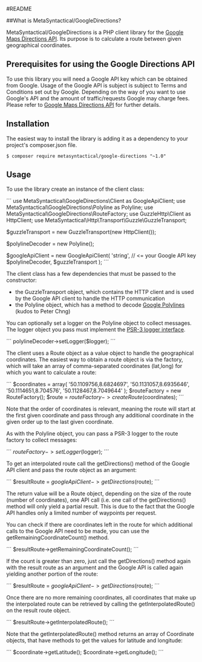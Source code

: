 #README

##What is MetaSyntactical/GoogleDirections?

MetaSyntactical/GoogleDirections is a PHP client library for the
[Google Maps Directions API](https://developers.google.com/maps/documentation/directions).
Its purpose is to calculate a route between given geographical
coordinates.

## Prerequisites for using the Google Directions API

To use this library you will need a Google API key which can be
obtained from Google. Usage of the Google API is subject is subject
to Terms and Conditions set out by Google. Depending on the way of
you want to use Google's API and the amount of traffic/requests Google
may charge fees. Please refer to
[Google Maps Directions API](https://developers.google.com/maps/documentation/directions)
for further details.

## Installation

The easiest way to install the library is adding it as a dependency to your
project's composer.json file.

    $ composer require metasyntactical/google-directions "~1.0"
    
## Usage

To use the library create an instance of the client class:

´´´
use MetaSyntactical\GoogleDirections\Client as GoogleApiClient;
use MetaSyntactical\GoogleDirections\Polyline as Polyline;
use MetaSyntactical\GoogleDirections\RouteFactory;
use GuzzleHttp\Client as HttpClient;
use MetaSyntactical\Http\Transport\Guzzle\GuzzleTransport;

$guzzleTransport = new GuzzleTransport(new HttpClient());

$polylineDecoder = new Polyline();

$googleApiClient = new GoogleApiClient(
    'string', // <= your Google API key
    $polylineDecoder,
    $guzzleTransport
);
´´´

The client class has a few dependencies that must be passed to the constructor:

- the GuzzleTransport object, which contains the HTTP client and is used by the
  Google API client to handle the HTTP communication
- the Polyline object, which has a method to decode
  [Google Polylines](https://developers.google.com/maps/documentation/utilities/polylinealgorithm)
  (kudos to Peter Chng)

You can optionally set a logger on the Polyline object to collect messages. The
logger object you pass must implement the [PSR-3 logger interface](https://github.com/php-fig/fig-standards/blob/master/accepted/PSR-3-logger-interface.md).

´´´
polylineDecoder->setLogger($logger);
´´´

The client uses a Route object as a value object to handle the geographical
coordinates. The easiest way to obtain a route object is via the factory, which
will take an array of comma-separated coordinates (lat,long) for which you want
to calculate a route:

´´´
$coordinates = array(
    '50.1109756,8.6824697',
    '50.1131057,8.6935646',
    '50.1114651,8.704576',
    '50.1128467,8.7049644'
);
$routeFactory = new RouteFactory();
$route = $routeFactory->createRoute($coordinates);
´´´

Note that the order of coordinates is relevant, meaning the route will
start at the first given coordinate and pass through any additional coordinate
in the given order up to the last given coordinate.

As with the Polyline object, you can pass a PSR-3 logger to the route
factory to collect messages:

´´´
$routeFactory->setLogger($logger);
´´´

To get an interpolated route call the getDirections() method of the Google API
client and pass the route object as an argument:

´´´
$resultRoute = $googleApiClient->getDirections($route);
´´´

The return value will be a Route object, depending on the size of the route
(number of coordinates), one API call (i.e. one call of the getDirections()
method will only yield a partial result. This is due to the fact that the
Google API handles only a limited number of waypoints per request.

You can check if there are coordinates left in the route for which additional
calls to the Google API need to be made, you can use the
getRemainingCoordinateCount() method.

´´´
$resultRoute->getRemainingCoordinateCount();
´´´

If the count is greater than zero, just call the getDirections() method again
with the result route as an argument and the Google API is called again yielding
another portion of the route:

´´´
$resultRoute = $googleApiClient->getDirections($route);
´´´

Once there are no more remaining coordinates, all coordinates that make up the
interpolated route can be retrieved by calling the getInterpolatedRoute() on
the result route object.

´´´
$resultRoute->getInterpolatedRoute();
´´´

Note that the getInterpolatedRoute() method returns an array of Coordinate
objects, that have methods to get the values for latitude and longitude:

´´´
$coordinate->getLatitude();
$coordinate->getLongitude();
´´´
